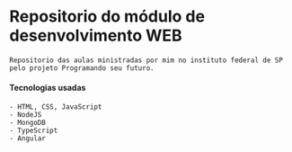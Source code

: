 # Repositorio do módulo de desenvolvimento WEB  

####
    Repositorio das aulas ministradas por mim no instituto federal de SP pelo projeto Programando seu futuro.

#### Tecnologias usadas
    - HTML, CSS, JavaScript
    - NodeJS
    - MongoDB
    - TypeScript
    - Angular